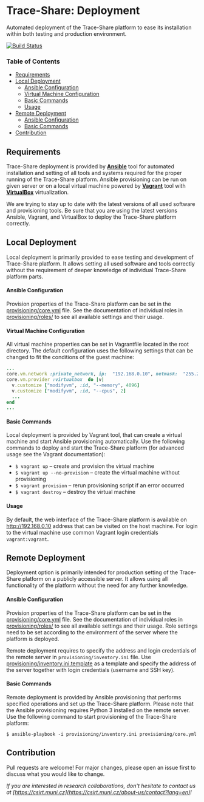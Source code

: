 
# Trace-Share: Deployment

Automated deployment of the Trace-Share platform to ease its installation within both testing and production environment.

[![Build Status](https://travis-ci.org/Trace-Share/Deployment.svg?branch=master)](https://travis-ci.org/Trace-Share/Deployment)

### Table of Contents

* [Requirements](#requirements)
* [Local Deployment](#local-deployment)
   + [Ansible Configuration](#ansible-configuration)
   + [Virtual  Machine Configuration](#virtual--machine-configuration)
   + [Basic Commands](#basic-commands)
   + [Usage](#usage)
* [Remote Deployment](#remote-deployment)
   + [Ansible Configuration](#ansible-configuration-1)
   + [Basic Commands](#basic-commands-1)
* [Contribution](#contribution)



## Requirements

Trace-Share deployment is provided by [**Ansible**](https://www.ansible.com/) tool for automated installation and setting of all tools and systems required for the proper running of the Trace-Share platform. Ansible provisioning can be run on given server or on a local virtual machine powered by [**Vagrant**](https://www.vagrantup.com/) tool with [**VirtualBox**](https://www.virtualbox.org/) virtualization.

We are trying to stay up to date with the latest versions of all used software and provisioning tools. Be sure that you are using the latest versions Ansible, Vagrant, and VirtualBox to deploy the Trace-Share platform correctly.



## Local Deployment

Local deployment is primarily provided to ease testing and development of Trace-Share platform. It allows setting all used software and tools correctly without the requirement of deeper knowledge of individual Trace-Share platform parts. 

#### Ansible Configuration

Provision properties of the Trace-Share platform can be set in the [provisioning/core.yml](/provisioning/core.yml) file. See the documentation of individual roles in [provisioning/roles/](/provisioning/roles/) to see all available settings and their usage.

#### Virtual  Machine Configuration

All virtual machine properties can be set in Vagrantfile located in the root directory.  The default configuration uses the following settings that can be changed to fit the conditions of the guest machine:

```ruby
...
core.vm.network :private_network, ip:  "192.168.0.10", netmask:  "255.255.255.0"
core.vm.provider :virtualbox  do |v|
  v.customize ["modifyvm", :id, "--memory", 4096]
  v.customize ["modifyvm", :id, "--cpus", 2]
  ...
end
...
```

#### Basic Commands

Local deployment is provided by Vagrant tool, that can create a virtual machine and start Ansible provisioning automatically. Use the following commands to deploy and start the Trace-Share platform (for advanced usage see the Vagrant documentation):
- `$ vagrant up` – create and provision the virtual machine
- `$ vagrant up --no-provision` – create the virtual machine without provisioning
- `$ vagrant provision` – rerun provisioning script if an error occurred
- `$ vagrant destroy` – destroy the virtual machine

#### Usage

By default, the web interface of the Trace-Share platform is available on http://192.168.0.10 address that can be visited on the host machine. For login to the virtual machine use common Vagrant login credentials `vagrant:vagrant`.



## Remote Deployment

Deployment option is primarily intended for production setting of the Trace-Share platform on a publicly accessible server. It allows using all functionality of the platform without the need for any further knowledge.

#### Ansible Configuration

Provision properties of the Trace-Share platform can be set in the [provisioning/core.yml](/provisioning/core.yml) file. See the documentation of individual roles in [provisioning/roles/](/provisioning/roles/) to see all available settings and their usage. Role settings need to be set according to the environment of the server where the platform is deployed.

Remote deployment requires to specify the address and login credentials of the remote server in `provisioning/inventory.ini` file. Use [provisioning/inventory.ini.template](/provisioning/inventory.ini.template) as a template and specify the address of the server together with login credentials (username and SSH key).

#### Basic Commands

Remote deployment is provided by Ansible provisioning that performs specified operations and set up the Trace-Share platform. Please note that the Ansible provisioning requires Python 3 installed on the remote server. Use the following command to start provisioning of the Trace-Share platform:

```console
$ ansible-playbook -i provisioning/inventory.ini provisioning/core.yml
```



## Contribution

Pull requests are welcome! For major changes, please open an issue first to discuss what you would like to change.

*If you are interested in research collaborations, don't hesitate to contact us at  [https://csirt.muni.cz](https://csirt.muni.cz/about-us/contact?lang=en)!*
